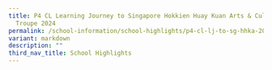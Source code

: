```yaml
---
title: P4 CL Learning Journey to Singapore Hokkien Huay Kuan Arts & Cultural
  Troupe 2024
permalink: /school-information/school-highlights/p4-cl-lj-to-sg-hhka-2024/
variant: markdown
description: ""
third_nav_title: School Highlights
---
```

